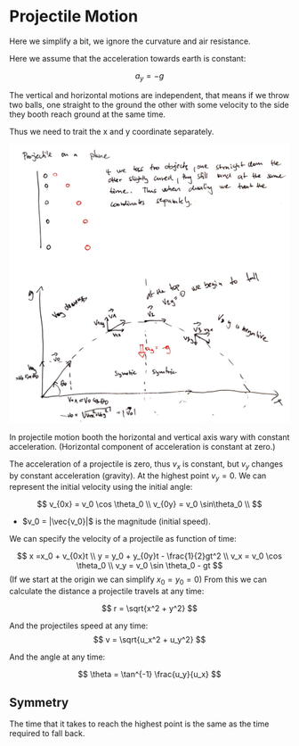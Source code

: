 # Projectile Motion
Here we simplify a bit, we ignore the curvature and air resistance.

Here we assume that the acceleration towards earth is constant:

$$
a_y = -g
$$

The vertical and horizontal motions are independent, that means if we throw two balls, one straight to the ground the other with some velocity to the side they booth reach ground at the same time.

Thus we need to trait the x and y coordinate separately.

![](../.images/physics/projectile_in_motion.png)

In projectile motion booth the horizontal and vertical axis wary with constant acceleration. (Horizontal component of acceleration is constant at zero.)

The acceleration of a projectile is zero, thus $v_x$ is constant, but $v_y$ changes by constant acceleration (gravity). At the highest point $v_y=0$. We can represent the initial velocity using the initial angle:

$$
v_{0x} = v_0 \cos \theta_0 \\
v_{0y} = v_0 \sin\theta_0 \\
$$
* $v_0 = |\vec{v_0}|$ is the magnitude (initial speed).



We can specify the velocity of a projectile as function of time:

$$
x =x_0 + v_{0x}t \\
y = y_0 + y_{0y}t - \frac{1}{2}gt^2 \\
v_x = v_0 \cos \theta_0 \\
v_y = v_0 \sin \theta_0 - gt
$$
(If we start at the origin we can simplify $x_0 = y_0 = 0$)
From this we can calculate the distance a projectile travels at any time:

$$
r = \sqrt{x^2 + y^2}
$$

And the projectiles speed at any time:
$$
v = \sqrt{u_x^2 + u_y^2}
$$

And the angle at any time:

$$
\theta = \tan^{-1} \frac{u_y}{u_x}
$$

## Symmetry
The time that it takes to reach the highest point is the same as the time required to fall back.